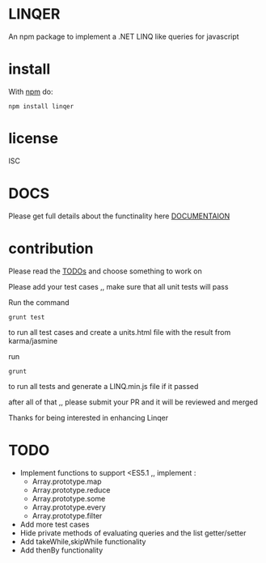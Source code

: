 LINQER
======

An npm package to implement a .NET LINQ like queries for javascript

install
=======

With [npm](https://npmjs.org) do:

```
npm install linqer
```

license
=======

ISC

DOCS
====
Please get full details about the functinality here [DOCUMENTAION](https://github.com/crouch74/Linqer/blob/master/DOCUMENTATION.md)

contribution
============

Please read the [TODOs](#todo) and choose something to work on

Please add your test cases ,, make sure that all unit tests will pass

Run the command

```
grunt test
```

to run all test cases and create a units.html file with the result from karma/jasmine

run

```
grunt
```

to run all tests and generate a LINQ.min.js file if it passed

after all of that ,, please submit your PR and it will be reviewed and merged

Thanks for being interested in enhancing Linqer

TODO
====

-	Implement functions to support <ES5.1 ,, implement :
	-	Array.prototype.map
	-	Array.prototype.reduce
	-	Array.prototype.some
	-	Array.prototype.every
	-	Array.prototype.filter
-	Add more test cases
-	Hide private methods of evaluating queries and the list getter/setter
-	Add takeWhile,skipWhile functionality
-	Add thenBy functionality
